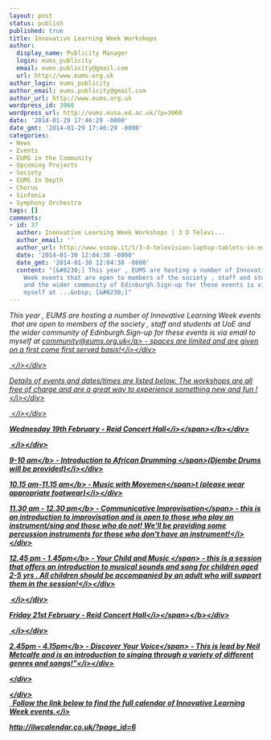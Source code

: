 ```yaml
---
layout: post
status: publish
published: true
title: Innovative Learning Week Workshops
author:
  display_name: Publicity Manager
  login: eums_publicity
  email: eums.publicity@gmail.com
  url: http://www.eums.org.uk
author_login: eums_publicity
author_email: eums.publicity@gmail.com
author_url: http://www.eums.org.uk
wordpress_id: 3060
wordpress_url: http://eums.eusa.ed.ac.uk/?p=3060
date: '2014-01-29 17:46:29 -0800'
date_gmt: '2014-01-29 17:46:29 -0800'
categories:
- News
- Events
- EUMS in the Community
- Upcoming Projects
- Society
- EUMS In Depth
- Chorus
- Sinfonia
- Symphony Orchestra
tags: []
comments:
- id: 37
  author: Innovative Learning Week Workshops | 3 D Televi...
  author_email: ''
  author_url: http://www.scoop.it/t/3-d-television-laptop-tablets-in-education-infotainment/p/4015063532/2014/01/30/innovative-learning-week-workshops
  date: '2014-01-30 12:04:38 -0800'
  date_gmt: '2014-01-30 12:04:38 -0800'
  content: "[&#8230;] This year , EUMS are hosting a number of Innovative Learning
    Week events that are open to members of the society , staff and students at UoE
    and the wider community of Edinburgh.Sign-up for these events is via email to
    myself at ...&nbsp; [&#8230;]"
---
```

<div><i>This year , EUMS are hosting a number of Innovative Learning Week events &nbsp;that are open to members of the society , staff and students at UoE and the wider community of Edinburgh.Sign-up for these events is via email to myself at&nbsp;<a href="mailto:community@eums.org.uk" target="_blank">community@eums.org.uk<&#47;a>&nbsp;- spaces are limited and are given on a first come first served basis!<&#47;i><&#47;div></p>
<div><i>&nbsp;<&#47;i><&#47;div></p>
<div><i>Details of events and dates&#47;times are listed below. The workshops are all free of charge and are a great way to experience something new and fun !<&#47;i><&#47;div></p>
<div><i>&nbsp;<&#47;i><&#47;div></p>
<div><b><span style="text-decoration: underline;"><i>Wednesday 19th February - Reid Concert Hall<&#47;i><&#47;span><&#47;b><&#47;div></p>
<div><i>&nbsp;<&#47;i><&#47;div></p>
<div><i><span style="text-decoration: underline;"><b>9-10 am<&#47;b>&nbsp;- Introduction to African Drumming&nbsp;<&#47;span>(Djembe Drums will be provided)<&#47;i><&#47;div></p>
<div><i><span style="text-decoration: underline;"><b>10.15 am-11.15 am<&#47;b>&nbsp;- Music with Movemen<&#47;span>t (please wear appropriate footwear)<&#47;i><&#47;div></p>
<div><i><span style="text-decoration: underline;"><b>11.30 am - 12.30 pm<&#47;b>&nbsp;- Communicative Improvisation<&#47;span>&nbsp;- this is an introduction to improvisation and is open to those who play an instrument&#47;sing and those who do not! We'll be providing some percussion instruments for those who don't have an instrument!<&#47;i><&#47;div></p>
<div><i><span style="text-decoration: underline;"><b>12.45 pm - 1.45pm<&#47;b>&nbsp;- Your Child and Music&nbsp;<&#47;span>&nbsp;- this is a session that offers an introduction to musical sounds and song for children aged 2-5 yrs . All children should be accompanied by an adult who will support them in the session!<&#47;i><&#47;div></p>
<div><i>&nbsp;<&#47;i><&#47;div></p>
<div><b><span style="text-decoration: underline;"><i>Friday 21st February - Reid Concert Hall<&#47;i><&#47;span><&#47;b><&#47;div></p>
<div><i>&nbsp;<&#47;i><&#47;div></p>
<div><i><span style="text-decoration: underline;"><b>2.45pm - 4.15pm<&#47;b>&nbsp;- Discover Your Voice<&#47;span>&nbsp;- This is lead by Neil Metcalfe and is an introduction to singing through a variety of different genres and songs!"<&#47;i><&#47;div></p>
<div><&#47;div></p>
<div><&#47;div><br />
<i>&nbsp; Follow the link below to find the full calendar of Innovative Learning Week events.<&#47;i></p>
<p>http:&#47;&#47;ilwcalendar.co.uk&#47;?page_id=6</p>
